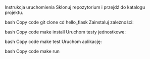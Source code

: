 Instrukcja uruchomienia
Sklonuj repozytorium i przejdź do katalogu projektu.

bash
Copy code
git clone <repo-url>
cd hello_flask
Zainstaluj zależności:

bash
Copy code
make install
Uruchom testy jednostkowe:

bash
Copy code
make test
Uruchom aplikację:

bash
Copy code
make run